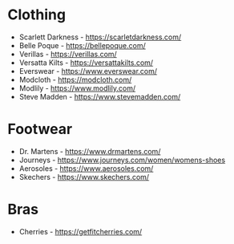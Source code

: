 # Clothing

- Scarlett Darkness - https://scarletdarkness.com/
- Belle Poque - https://bellepoque.com/
- Verillas - https://verillas.com/
- Versatta Kilts - https://versattakilts.com/
- Everswear - https://www.everswear.com/
- Modcloth - https://modcloth.com/
- Modlily - https://www.modlily.com/
- Steve Madden - https://www.stevemadden.com/

# Footwear

- Dr. Martens - https://www.drmartens.com/
- Journeys - https://www.journeys.com/women/womens-shoes
- Aerosoles - https://www.aerosoles.com/
- Skechers - https://www.skechers.com/

# Bras

- Cherries - https://getfitcherries.com/
